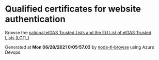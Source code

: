 # Qualified certificates for website authentication 
 Browse the [national eIDAS Trusted Lists and the EU List of eIDAS Trusted Lists (LOTL)](https://webgate.ec.europa.eu/tl-browser/#/) 
 
 
Generated at **Mon 06/28/2021  0:05:57.03** by [node-tl-browse](https://github.com/ymedlop/node-tl-browser) using Azure Devops 
